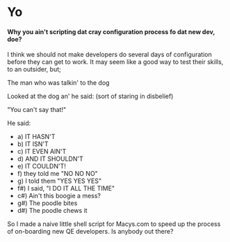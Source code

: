 # Yo

#### Why you ain't scripting dat cray configuration process fo dat new dev, doe?

I think we should not make developers do several days of configuration before they can get to work. 
It may seem like a good way to test their skills, to an outsider, but; 

The man who was talkin' to the dog

Looked at the dog an' he said: (sort of staring in disbelief)

"You can't say that!"

He said:
- a) IT HASN'T 
- b) IT ISN'T 
- c) IT EVEN AIN'T
- d) AND IT SHOULDN'T 
- e) IT COULDN'T!
- f) they told me "NO NO NO"
- g) I told them "YES YES YES"
- f#) I said, "I DO IT ALL THE TIME"
- c#) Ain't this boogie a mess?
- g#) The poodle bites
- d#) The poodle chews it

So I made a naive little shell script for Macys.com to speed up the process of on-boarding new QE developers.
Is anybody out there?
